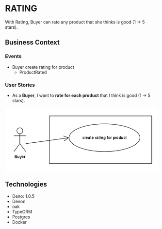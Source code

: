 # RATING

With Rating, Buyer can rate any product that she thinks is good (1 -> 5 stars).

## Business Context

### Events

- Buyer create rating for product
  - ProductRated

### User Stories

- As a **Buyer**, I want to **rate for each product** that I think is good (1 -> 5 stars).

![use-case](./docs/usecases-rating.png)

## Technologies

- Deno: 1.0.5
- Denon
- oak
- TypeORM
- Postgres
- Docker
